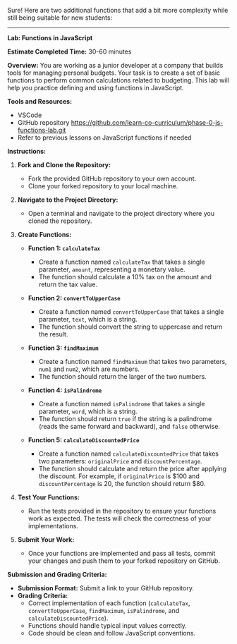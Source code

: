 Sure! Here are two additional functions that add a bit more complexity while still being suitable for new students:

---

**Lab: Functions in JavaScript**

**Estimate Completed Time:** 30-60 minutes

**Overview:**
You are working as a junior developer at a company that builds tools for managing personal budgets. Your task is to create a set of basic functions to perform common calculations related to budgeting. This lab will help you practice defining and using functions in JavaScript.

**Tools and Resources:**
- VSCode
- GitHub repository https://github.com/learn-co-curriculum/phase-0-js-functions-lab.git
- Refer to previous lessons on JavaScript functions if needed

**Instructions:**

1. **Fork and Clone the Repository:**
   - Fork the provided GitHub repository to your own account.
   - Clone your forked repository to your local machine.

2. **Navigate to the Project Directory:**
   - Open a terminal and navigate to the project directory where you cloned the repository.

3. **Create Functions:**
   - **Function 1: `calculateTax`**
     - Create a function named `calculateTax` that takes a single parameter, `amount`, representing a monetary value.
     - The function should calculate a 10% tax on the amount and return the tax value.

   - **Function 2: `convertToUpperCase`**
     - Create a function named `convertToUpperCase` that takes a single parameter, `text`, which is a string.
     - The function should convert the string to uppercase and return the result.

   - **Function 3: `findMaximum`**
     - Create a function named `findMaximum` that takes two parameters, `num1` and `num2`, which are numbers.
     - The function should return the larger of the two numbers.

   - **Function 4: `isPalindrome`**
     - Create a function named `isPalindrome` that takes a single parameter, `word`, which is a string.
     - The function should return `true` if the string is a palindrome (reads the same forward and backward), and `false` otherwise.

   - **Function 5: `calculateDiscountedPrice`**
     - Create a function named `calculateDiscountedPrice` that takes two parameters: `originalPrice` and `discountPercentage`.
     - The function should calculate and return the price after applying the discount. For example, if `originalPrice` is $100 and `discountPercentage` is 20, the function should return $80.

4. **Test Your Functions:**
   - Run the tests provided in the repository to ensure your functions work as expected. The tests will check the correctness of your implementations.

5. **Submit Your Work:**
   - Once your functions are implemented and pass all tests, commit your changes and push them to your forked repository on GitHub.

**Submission and Grading Criteria:**

- **Submission Format:** Submit a link to your GitHub repository.
- **Grading Criteria:**
  - Correct implementation of each function (`calculateTax`, `convertToUpperCase`, `findMaximum`, `isPalindrome`, and `calculateDiscountedPrice`).
  - Functions should handle typical input values correctly.
  - Code should be clean and follow JavaScript conventions.
